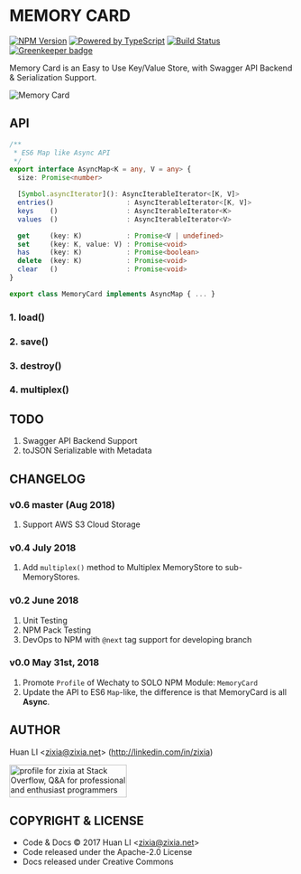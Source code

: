 # MEMORY CARD

[![NPM Version](https://badge.fury.io/js/memory-card.svg)](https://badge.fury.io/js/memory-card)
[![Powered by TypeScript](https://img.shields.io/badge/Powered%20By-TypeScript-blue.svg)](https://www.typescriptlang.org/)
[![Build Status](https://travis-ci.com/zixia/memory-card.svg?branch=master)](https://travis-ci.com/zixia/memory-card) [![Greenkeeper badge](https://badges.greenkeeper.io/zixia/memory-card.svg)](https://greenkeeper.io/)

Memory Card is an Easy to Use Key/Value Store, with Swagger API Backend &amp; Serialization Support.

![Memory Card](https://zixia.github.io/memory-card/images/memory-card-logo.png)

## API

```ts
/**
 * ES6 Map like Async API
 */
export interface AsyncMap<K = any, V = any> {
  size: Promise<number>

  [Symbol.asyncIterator](): AsyncIterableIterator<[K, V]>
  entries()                  : AsyncIterableIterator<[K, V]>
  keys    ()                 : AsyncIterableIterator<K>
  values  ()                 : AsyncIterableIterator<V>

  get     (key: K)           : Promise<V | undefined>
  set     (key: K, value: V) : Promise<void>
  has     (key: K)           : Promise<boolean>
  delete  (key: K)           : Promise<void>
  clear   ()                 : Promise<void>
}

export class MemoryCard implements AsyncMap { ... }
```

### 1. load()

### 2. save()

### 3. destroy()

### 4. multiplex()

## TODO

1. Swagger API Backend Support
1. toJSON Serializable with Metadata

## CHANGELOG

### v0.6 master (Aug 2018)

1. Support AWS S3 Cloud Storage

### v0.4 July 2018

1. Add `multiplex()` method to Multiplex MemoryStore to sub-MemoryStores.

### v0.2 June 2018

1. Unit Testing
1. NPM Pack Testing
1. DevOps to NPM with `@next` tag support for developing branch

### v0.0 May 31st, 2018

1. Promote `Profile` of Wechaty to SOLO NPM Module: `MemoryCard`
1. Update the API to ES6 `Map`-like, the difference is that MemoryCard is all **Async**.

## AUTHOR

Huan LI \<zixia@zixia.net\> (http://linkedin.com/in/zixia)

<a href="http://stackoverflow.com/users/1123955/zixia">
  <img src="http://stackoverflow.com/users/flair/1123955.png" width="208" height="58" alt="profile for zixia at Stack Overflow, Q&amp;A for professional and enthusiast programmers" title="profile for zixia at Stack Overflow, Q&amp;A for professional and enthusiast programmers">
</a>

## COPYRIGHT & LICENSE

* Code & Docs © 2017 Huan LI \<zixia@zixia.net\>
* Code released under the Apache-2.0 License
* Docs released under Creative Commons
